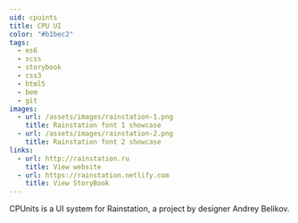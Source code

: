 ```yaml
---
uid: cpuints
title: CPU UI
color: "#b1bec2"
tags:
  - es6
  - scss
  - storybook
  - css3
  - html5
  - bem
  - git
images:
  - url: /assets/images/rainstation-1.png
    title: Rainstation font 1 showcase
  - url: /assets/images/rainstation-2.png
    title: Rainstation font 2 showcase
links:
  - url: http://rainstation.ru
    title: View website
  - url: https://rainstation.netlify.com
    title: View StoryBook
---
```

CPUnits is a UI system for Rainstation, a project by designer Andrey Belikov.
